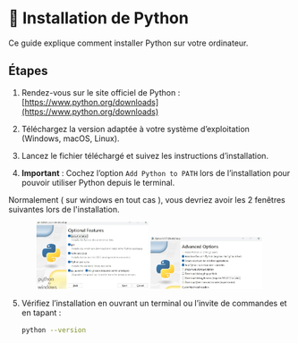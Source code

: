 # 💾 Installation de Python

Ce guide explique comment installer Python sur votre ordinateur.

## Étapes

1. Rendez-vous sur le site officiel de Python :  
   [https://www.python.org/downloads](https://www.python.org/downloads)

2. Téléchargez la version adaptée à votre système d’exploitation (Windows, macOS, Linux).

3. Lancez le fichier téléchargé et suivez les instructions d’installation.

4. **Important** : Cochez l’option `Add Python to PATH` lors de l’installation pour pouvoir utiliser Python depuis le terminal.<br>

Normalement ( sur windows en tout cas ), vous devriez avoir les 2 fenêtres suivantes lors de l'installation.

<p align="center">
  <img src="./install0.jpg" alt="Window0" width="200">
  <img src="./installA.jpg" alt="WindowA" width="200">
</p>



5. Vérifiez l’installation en ouvrant un terminal ou l’invite de commandes et en tapant :  
   ```bash
   python --version
